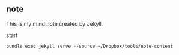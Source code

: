 ## note

This is my mind note created by Jekyll.

start

    bundle exec jekyll serve --source ~/Dropbox/tools/note-content


